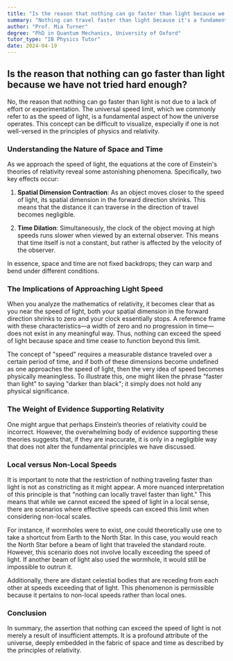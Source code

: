 ```yaml
---
title: "Is the reason that nothing can go faster than light because we have not tried hard enough?"
summary: "Nothing can travel faster than light because it's a fundamental limit of the universe.  As you approach the speed of light, space and time warp, making faster speeds impossible.  While non-local shortcuts like wormholes could make things appear to travel faster than light, nothing can locally exceed this speed."
author: "Prof. Mia Turner"
degree: "PhD in Quantum Mechanics, University of Oxford"
tutor_type: "IB Physics Tutor"
date: 2024-04-19
---
```


## Is the reason that nothing can go faster than light because we have not tried hard enough?

No, the reason that nothing can go faster than light is not due to a lack of effort or experimentation. The universal speed limit, which we commonly refer to as the speed of light, is a fundamental aspect of how the universe operates. This concept can be difficult to visualize, especially if one is not well-versed in the principles of physics and relativity.

### Understanding the Nature of Space and Time

As we approach the speed of light, the equations at the core of Einstein's theories of relativity reveal some astonishing phenomena. Specifically, two key effects occur:

1. **Spatial Dimension Contraction**: As an object moves closer to the speed of light, its spatial dimension in the forward direction shrinks. This means that the distance it can traverse in the direction of travel becomes negligible.

2. **Time Dilation**: Simultaneously, the clock of the object moving at high speeds runs slower when viewed by an external observer. This means that time itself is not a constant, but rather is affected by the velocity of the observer.

In essence, space and time are not fixed backdrops; they can warp and bend under different conditions. 

### The Implications of Approaching Light Speed

When you analyze the mathematics of relativity, it becomes clear that as you near the speed of light, both your spatial dimension in the forward direction shrinks to zero and your clock essentially stops. A reference frame with these characteristics—a width of zero and no progression in time—does not exist in any meaningful way. Thus, nothing can exceed the speed of light because space and time cease to function beyond this limit. 

The concept of "speed" requires a measurable distance traveled over a certain period of time, and if both of these dimensions become undefined as one approaches the speed of light, then the very idea of speed becomes physically meaningless. To illustrate this, one might liken the phrase "faster than light" to saying "darker than black"; it simply does not hold any physical significance.

### The Weight of Evidence Supporting Relativity

One might argue that perhaps Einstein’s theories of relativity could be incorrect. However, the overwhelming body of evidence supporting these theories suggests that, if they are inaccurate, it is only in a negligible way that does not alter the fundamental principles we have discussed.

### Local versus Non-Local Speeds

It is important to note that the restriction of nothing traveling faster than light is not as constricting as it might appear. A more nuanced interpretation of this principle is that "nothing can locally travel faster than light." This means that while we cannot exceed the speed of light in a local sense, there are scenarios where effective speeds can exceed this limit when considering non-local scales.

For instance, if wormholes were to exist, one could theoretically use one to take a shortcut from Earth to the North Star. In this case, you would reach the North Star before a beam of light that traveled the standard route. However, this scenario does not involve locally exceeding the speed of light. If another beam of light also used the wormhole, it would still be impossible to outrun it. 

Additionally, there are distant celestial bodies that are receding from each other at speeds exceeding that of light. This phenomenon is permissible because it pertains to non-local speeds rather than local ones.

### Conclusion

In summary, the assertion that nothing can exceed the speed of light is not merely a result of insufficient attempts. It is a profound attribute of the universe, deeply embedded in the fabric of space and time as described by the principles of relativity.
    